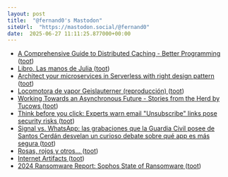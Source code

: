 ```yaml
---
layout: post
title:  "@fernand0's Mastodon"
siteUrl:  "https://mastodon.social/@fernand0"
date:  2025-06-27 11:11:25.877000+00:00
---
```

*  [A Comprehensive Guide to Distributed Caching - Better Programming ](https://medium.com/better-programming/a-comprehensive-guide-to-distributed-caching-471a0319ed3) ([toot](https://mastodon.social/@fernand0/114755022741439766))
*  [Libro. Las manos de Julia ](https://fotografiasenmovimiento.wordpress.com/2025/06/27/libro-las-manos-de-julia) ([toot](https://mastodon.social/@fernand0/114754860253395898))
*  [Architect your microservices in Serverless with right design pattern ](https://medium.com/@raja.sk.saravanan/architect-your-microservices-in-serverless-with-right-design-pattern-60ebe67496) ([toot](https://mastodon.social/@fernand0/114754848333188582))
*  [Locomotora de vapor Geislauterner (reproducción) ](https://www.flickr.com/photos/fernand0/54616876636) ([toot](https://mastodon.social/@fernand0/114754591795878853))
*  [Working Towards an Asynchronous Future - Stories from the Herd by Tucows ](https://storiesfromtheherd.com/working-towards-an-asynchronous-future-d47133d19ef) ([toot](https://mastodon.social/@fernand0/114754561646108282))
*  [Think before you click: Experts warn email "Unsubscribe" links pose security risks ](https://www.techspot.com/news/108263-think-before-you-click-experts-warn-unsubscribe-links.htm) ([toot](https://mastodon.social/@fernand0/114754389770017118))
*  [Signal vs. WhatsApp: las grabaciones que la Guardia Civil posee de Santos Cerdán desvelan un curioso debate sobre qué app es más segura ](https://www.genbeta.com/actualidad/signal-vs-whatsapp-grabaciones-que-guardia-civil-posee-santos-cerdan-desvelan-curioso-debate-que-app-segur) ([toot](https://mastodon.social/@fernand0/114752804892551963))
*  [Rosas, rojos y otros… ](https://avecesunafoto.wordpress.com/2025/06/26/rosas-rojos-y-otros) ([toot](https://mastodon.social/@fernand0/114750786985653753))
*  [Internet Artifacts ](https://neal.fun/internet-artifacts) ([toot](https://mastodon.social/@fernand0/114750785583881457))
*  [2024 Ransomware Report: Sophos State of Ransomware ](https://www.sophos.com/en-us/content/state-of-ransomware?x-clickref=1110lamNEx) ([toot](https://mastodon.social/@fernand0/114750518003249115))
